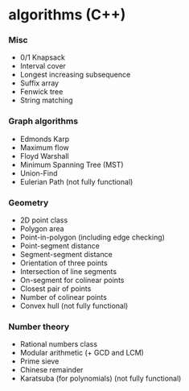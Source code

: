 algorithms (C++)
==========

### Misc

- 0/1 Knapsack
- Interval cover
- Longest increasing subsequence
- Suffix array
- Fenwick tree
- String matching

### Graph algorithms

- Edmonds Karp
- Maximum flow
- Floyd Warshall
- Minimum Spanning Tree (MST)
- Union-Find
- Eulerian Path (not fully functional)

### Geometry

- 2D point class
- Polygon area
- Point-in-polygon (including edge checking)
- Point-segment distance
- Segment-segment distance
- Orientation of three points
- Intersection of line segments
- On-segment for colinear points
- Closest pair of points
- Number of colinear points
- Convex hull (not fully functional)

### Number theory

- Rational numbers class
- Modular arithmetic (+ GCD and LCM)
- Prime sieve
- Chinese remainder
- Karatsuba (for polynomials) (not fully functional)
